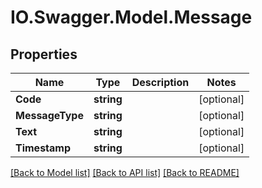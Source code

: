 # IO.Swagger.Model.Message
## Properties

Name | Type | Description | Notes
------------ | ------------- | ------------- | -------------
**Code** | **string** |  | [optional] 
**MessageType** | **string** |  | [optional] 
**Text** | **string** |  | [optional] 
**Timestamp** | **string** |  | [optional] 

[[Back to Model list]](../README.md#documentation-for-models) [[Back to API list]](../README.md#documentation-for-api-endpoints) [[Back to README]](../README.md)


